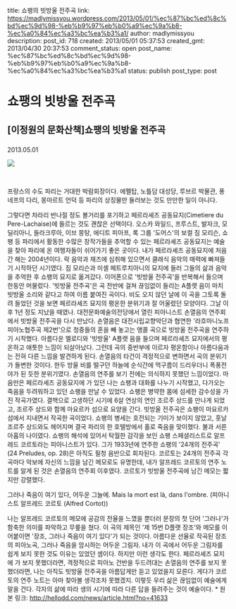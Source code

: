 title: 쇼팽의 빗방울 전주곡
link: https://madlymissyou.wordpress.com/2013/05/01/%ec%87%bc%ed%8c%bd%ec%9d%98-%eb%b9%97%eb%b0%a9%ec%9a%b8-%ec%a0%84%ec%a3%bc%ea%b3%a1/
author: madlymissyou
description: 
post_id: 718
created: 2013/05/01 05:37:53
created_gmt: 2013/04/30 20:37:53
comment_status: open
post_name: %ec%87%bc%ed%8c%bd%ec%9d%98-%eb%b9%97%eb%b0%a9%ec%9a%b8-%ec%a0%84%ec%a3%bc%ea%b3%a1
status: publish
post_type: post

# 쇼팽의 빗방울 전주곡

## [이정원의 문화산책]쇼팽의 빗방울 전주곡

### 

2013.05.01

![](http://hellodd.wcms.newscloud.or.kr/data/photos/20130418/art_1367286589.jpg)

 

프랑스의 수도 파리는 거대한 박람회장이다. 에펠탑, 노틀담 대성당, 루브르 박물관, 퐁네프의 다리, 몽마르트 언덕 등 파리의 상징물만 둘러보는 것도 만만한 일이 아니다.

그렇다면 차라리 반나절 정도 볼거리를 포기하고 페르라셰즈 공동묘지(Cimetiere du Pere-Lachaise)에 들르는 것도 괜찮은 선택이다. 오스카 와일드, 프루스트, 발자크, 모딜리아니, 들라크루아, 이브 몽탕, 에디트 피아프, 록 그룹 '도어스'의 보컬 짐 모리슨, 쇼팽 등 파리에서 활동한 수많은 창작가들을 추억할 수 있는 페르라셰즈 공동묘지는 예술을 찾아 파리에 온 여행자들이 쉬어가기 좋은 곳이다. 내가 페르라셰즈 공동묘지에 처음 간 해는 2004년이다. 락 음악과 재즈에 심취해 있으면서 클래식 음악의 매력에 빠져들기 시작하던 시기였다. 짐 모리슨과 미셸 페트루치아니의 묘지에 들러 그들의 삶과 음악을 추억한 후 쇼팽의 묘지로 옮겨갔다. 이어폰으로 '빗방울 전주곡'을 반복해서 들으며 한동안 머물렀다. '빗방울 전주곡'은 곡 전반에 걸쳐 끊임없이 들리는 A플랫 음이 마치 빗방울 소리와 같다고 하여 이름 붙여진 곡이다. 비도 오지 않던 날에 이 곡을 그토록 돌려 들었던 것을 보면 페르라셰즈 묘지의 평온한 분위기과 잘 어울렸던 모양이다. 그날 이후 1년 정도 지났을 때였나. 대전문화예술의전당에서 열린 피아니스트 손열음의 연주회에서 빗방울 전주곡을 다시 만났다. 손열음은 대전시립교향악단과 협연한 '라흐마니노프 피아노협주곡 제2번'으로 청중들의 혼을 빼 놓고는 앵콜 곡으로 빗방울 전주곡을 연주하기 시작했다. 아름다운 멜로디와 '빗방울' A플랫 음을 들으며 페르라셰즈 묘지에서의 평온하고 애틋한 느낌이 되살아났다. 그런데 곡의 중반부에 이르자 평온함이나 아름다움과는 전혀 다른 느낌을 발견하게 된다. 손열음의 타건이 격정적으로 변하면서 곡의 분위기가 돌변한 것이다. 한두 방울 비를 떨구던 하늘에 순식간에 먹구름이 드리우더니 폭풍전야가 된 듯한 분위기였다. 손열음의 연주를 보기 전에는 의식하지 못했던 느낌이었다. 마음만은 페르라셰즈 공동묘지에 가 있던 나는 쇼팽과 대화를 나누기 시작했고, 다가오는 죽음을 두려워하고 있던 쇼팽을 만날 수 있었다. 쇼팽은 병약한 몸에 섬세한 감수성을 가진 작곡가였다. 결핵으로 고생하던 시기에 6살 연상의 연인 조르주 상드를 만나게 되었고, 조르주 상드와 함께 마요르카 섬으로 요양을 간다. 빗방울 전주곡은 쇼팽이 마요르카 섬에서 지내면서 작곡한 곡이었다. 쇼팽의 병세는 호전되는 기미가 보이지 않았고, 훗날 조르주 상드와도 헤어지며 결국 파리의 한 호텔방에서 홀로 죽음을 맞이했다. 불과 서른아홉의 나이였다. 쇼팽의 해석에 있어서 탁월한 감각을 보인 쇼팽 스페셜리스트로 알프레드 코르토라는 피아니스트가 있다. 그가 1933년에 연주한 쇼팽의 '24개의 전주곡' (24 Preludes, op. 28)은 아직도 필청 음반으로 회자된다. 코르토는 24개의 전주곡 각 곡마다 악보에 자신의 느낌을 남긴 메모로도 유명한데, 내가 알프레드 코르토의 연주 노트를 알게 된 것은 손열음의 연주회 이후였다. 코르토가 빗방울 전주곡에 남긴 메모는 짧지만 강렬했다. 

그러나 죽음이 여기 있다, 어두운 그늘에. Mais la mort est là, dans l'ombre. (피아니스트 알프레드 코르토 (Alfred Cortot))

나는 알프레드 코르토의 메모에 공감의 전율을 느꼈을 뿐더러 문장의 첫 단어 '그러나'가 함축한 의미를 파악하고 무릎을 쳤다. 이 곡의 제목인 '제 15번 D플랫 장조'와 메모를 이어붙이면 '장조, 그러나 죽음이 여기 있다'가 되는 것이다. 아름다운 선율로 작곡된 장조의 피아노곡, 그러나 죽음을 암시하는 어두운 그림자. 내가 이 곡에서 어두운 그림자를 쉽게 보지 못한 것도 이유는 있었던 셈이다. 하지만 이런 생각도 한다. 페르라셰즈 묘지에 가 보지 못했더라면, 격정적으로 피아노 건반을 두드려대는 손열음의 연주를 보지 못했더라면, 나는 아직도 빗방울 전주곡을 아름답게만 듣고 있었을지 모른다. 게다가 코르토의 연주 노트는 아마 찾아볼 생각조차 못했겠지. 이렇듯 우리 삶은 끊임없이 예술에게 말을 건다. 각자의 삶에 따라 생의 시기에 따라 다른 답을 들려주는 것이 예술이다. * 원본 링크: http://hellodd.com/news/article.html?no=41633